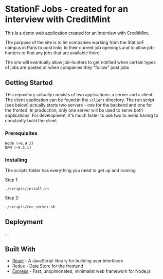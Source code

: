 # StationF Jobs - created for an interview with CreditMint

This is a demo web application created for an interview with CreditMint.

The purpose of the site is to let companies working from the StationF campus in Paris to post links to their current job openings and to allow job-hunters to find any jobs that are available there.

The site will eventually allow job-hunters to get notified when certain types of jobs are posted or when companies they "follow" post jobs

## Getting Started

This repository actually consists of two applications: a server and a client. The client application can be found in the `/client` directory. The run script (see below) actually starts two servers - one for the backend and one for the fronted. In production, only one server will be used to serve both applications. For development, it's much faster to use two to avoid having to constantly build the client.

### Prerequisites

```
Node (~8.9.3)
NPM (~5.5.1)
```

### Installing

The scripts folder has everything you need to get up and running

Step 1:

```
./scripts/install.sh
```

Step 2:

```
./scripts/run_server.sh
```

## Deployment

...

## Built With

* [React](https://reactjs.org/) - A JavaScript library for building user interfaces
* [Redux](https://redux.js.org/) - Data Store for the frontend
* [Express](https://expressjs.com/) - Fast, unopinionated, minimalist web framework for Node.js
